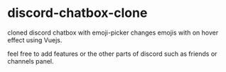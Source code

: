 # discord-chatbox-clone
cloned discord chatbox  with emoji-picker changes emojis with on hover effect using Vuejs.

feel free to add features or the other parts of discord such as friends or channels panel.
